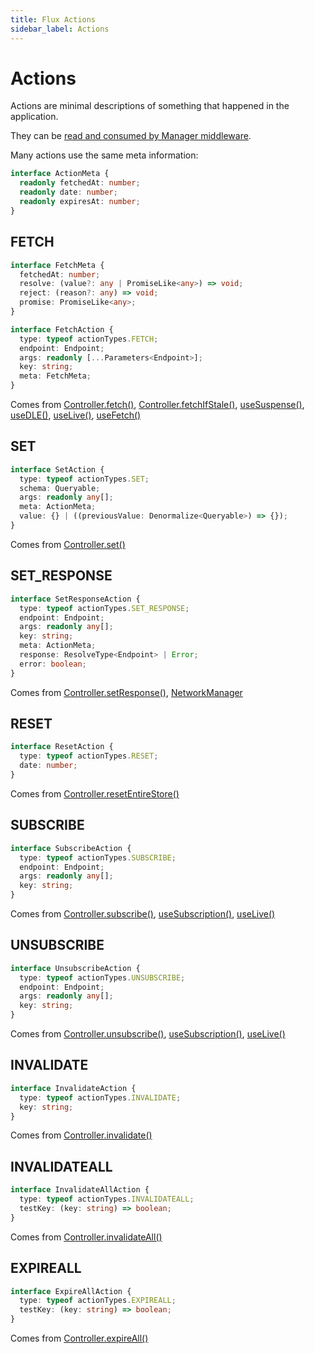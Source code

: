 ```yaml
---
title: Flux Actions
sidebar_label: Actions
---
```


# Actions

Actions are minimal descriptions of something that happened in the application.

They can be [read and consumed by Manager middleware](./Manager.md#reading-and-consuming-actions).

Many actions use the same meta information:

```ts
interface ActionMeta {
  readonly fetchedAt: number;
  readonly date: number;
  readonly expiresAt: number;
}
```

## FETCH

```ts
interface FetchMeta {
  fetchedAt: number;
  resolve: (value?: any | PromiseLike<any>) => void;
  reject: (reason?: any) => void;
  promise: PromiseLike<any>;
}

interface FetchAction {
  type: typeof actionTypes.FETCH;
  endpoint: Endpoint;
  args: readonly [...Parameters<Endpoint>];
  key: string;
  meta: FetchMeta;
}
```

Comes from [Controller.fetch()](./Controller.md#fetch), [Controller.fetchIfStale()](./Controller.md#fetchIfStale),
[useSuspense()](./useSuspense.md), [useDLE()](./useDLE.md), [useLive()](./useLive.md), [useFetch()](./useFetch.md)

## SET

```ts
interface SetAction {
  type: typeof actionTypes.SET;
  schema: Queryable;
  args: readonly any[];
  meta: ActionMeta;
  value: {} | ((previousValue: Denormalize<Queryable>) => {});
}
```

Comes from [Controller.set()](./Controller.md#set)

## SET_RESPONSE

```ts
interface SetResponseAction {
  type: typeof actionTypes.SET_RESPONSE;
  endpoint: Endpoint;
  args: readonly any[];
  key: string;
  meta: ActionMeta;
  response: ResolveType<Endpoint> | Error;
  error: boolean;
}
```

Comes from [Controller.setResponse()](./Controller.md#setResponse), [NetworkManager](./NetworkManager.md)

## RESET

```ts
interface ResetAction {
  type: typeof actionTypes.RESET;
  date: number;
}
```

Comes from [Controller.resetEntireStore()](./Controller.md#resetEntireStore)

## SUBSCRIBE

```ts
interface SubscribeAction {
  type: typeof actionTypes.SUBSCRIBE;
  endpoint: Endpoint;
  args: readonly any[];
  key: string;
}
```

Comes from [Controller.subscribe()](./Controller.md#subscribe), [useSubscription()](./useSubscription.md), [useLive()](./useLive.md)

## UNSUBSCRIBE

```ts
interface UnsubscribeAction {
  type: typeof actionTypes.UNSUBSCRIBE;
  endpoint: Endpoint;
  args: readonly any[];
  key: string;
}
```

Comes from [Controller.unsubscribe()](./Controller.md#unsubscribe), [useSubscription()](./useSubscription.md), [useLive()](./useLive.md)

## INVALIDATE

```ts
interface InvalidateAction {
  type: typeof actionTypes.INVALIDATE;
  key: string;
}
```

Comes from [Controller.invalidate()](./Controller.md#invalidate)

## INVALIDATEALL

```ts
interface InvalidateAllAction {
  type: typeof actionTypes.INVALIDATEALL;
  testKey: (key: string) => boolean;
}
```

Comes from [Controller.invalidateAll()](./Controller.md#invalidateAll)

## EXPIREALL

```ts
interface ExpireAllAction {
  type: typeof actionTypes.EXPIREALL;
  testKey: (key: string) => boolean;
}
```

Comes from [Controller.expireAll()](./Controller.md#expireAll)

